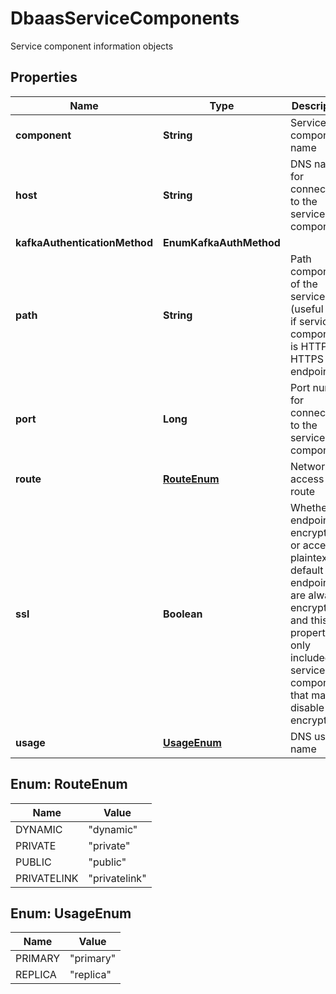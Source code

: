 

# DbaasServiceComponents

Service component information objects

## Properties

| Name | Type | Description | Notes |
|------------ | ------------- | ------------- | -------------|
|**component** | **String** | Service component name |  |
|**host** | **String** | DNS name for connecting to the service component |  |
|**kafkaAuthenticationMethod** | **EnumKafkaAuthMethod** |  |  [optional] |
|**path** | **String** | Path component of the service URL (useful only if service component is HTTP or HTTPS endpoint) |  [optional] |
|**port** | **Long** | Port number for connecting to the service component |  |
|**route** | [**RouteEnum**](#RouteEnum) | Network access route |  |
|**ssl** | **Boolean** | Whether the endpoint is encrypted or accepts plaintext.                                            By default endpoints are always encrypted and                                            this property is only included for service components that may disable encryption. |  [optional] |
|**usage** | [**UsageEnum**](#UsageEnum) | DNS usage name |  |



## Enum: RouteEnum

| Name | Value |
|---- | -----|
| DYNAMIC | &quot;dynamic&quot; |
| PRIVATE | &quot;private&quot; |
| PUBLIC | &quot;public&quot; |
| PRIVATELINK | &quot;privatelink&quot; |



## Enum: UsageEnum

| Name | Value |
|---- | -----|
| PRIMARY | &quot;primary&quot; |
| REPLICA | &quot;replica&quot; |



